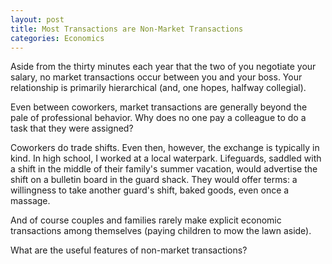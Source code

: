 ```yaml
---
layout: post
title: Most Transactions are Non-Market Transactions
categories: Economics
---
```


Aside from the thirty minutes each year that the two of you negotiate your salary, no market transactions occur between you and your boss. Your relationship is primarily hierarchical (and, one hopes, halfway collegial). 

Even between coworkers, market transactions are generally beyond the pale of professional behavior. Why does no one pay a colleague to do a task that they were assigned? 

Coworkers do trade shifts. Even then, however, the exchange is typically in kind.  In high school, I worked at a local waterpark. Lifeguards, saddled with a shift in the middle of their family's summer vacation, would advertise the shift on a bulletin board in the guard shack. They would offer terms: a willingness to take another guard's shift, baked goods, even once a massage.

And of course couples and families rarely make explicit economic transactions among themselves (paying children to mow the lawn aside).

What are the useful features of non-market transactions?